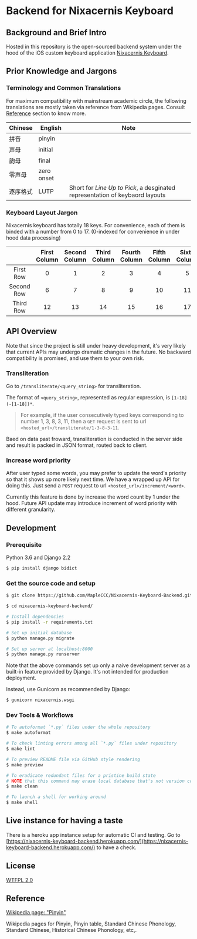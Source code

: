 # Backend for Nixacernis Keyboard

## Background and Brief Intro

Hosted in this repository is the open-sourced backend system under the hood of the iOS custom keyboard application [Nixacernis Keyboard](https://github.com/MapleCCC/Nixacernis-Keyboard).

## Prior Knowledge and Jargons

### Terminology and Common Translations

For maximum compatibility with mainstream academic circle, the following translations are mostly taken via reference from Wikipedia pages. Consult [Reference](#reference) section to know more.

| Chinese  | English    | Note                                                         |
| -------- | ---------- | ------------------------------------------------------------ |
| 拼音     | pinyin     |                                                              |
| 声母     | initial    |                                                              |
| 韵母     | final      |                                                              |
| 零声母   | zero onset |                                                              |
| 逐序格式 | LUTP       | Short for *Line Up to Pick*, a desginated representation of keybaord layouts |

### Keyboard Layout Jargon

Nixacernis keyboard has totally 18 keys. For convenience, each of them is binded with a number from 0 to 17. (0-indexed for convenience in under hood data processing)

||First Column|Second Column|Third Column|Fourth Column|Fifth Column|Sixth Column|
|:-:|:-:|:-:|:-:|:-:|:-:|:-:|
| First Row | 0 | 1 | 2 | 3 | 4 | 5 |
| Second Row | 6 | 7 | 8 | 9 | 10 | 11 |
| Third Row | 12 | 13 | 14 | 15 | 16 | 17 |

## API Overview

Note that since the project is still under heavy development, it's very likely that current APIs may undergo dramatic changes in the future. No backward compatibility is promised, and use them to your own risk.

### Transliteration

Go to `/transliterate/<query_string>` for transliteration.

The format of `<query_string>`, represented as regular expression, is `[1-18](-[1-18])*`.

> For example, if the user consecutively typed keys corresponding to number 1, 3, 8, 3, 11, then a `GET` request is sent to url `<hosted_url>/transliterate/1-3-8-3-11`.

Baed on data past froward, transliteration is conducted in the server side and result is packed in JSON format, routed back to client.

### Increase word priority

After user typed some words, you may prefer to update the word's priority so that it shows up more likely next time. We have a wrapped up API for doing this. Just send a `POST` request to url `<hosted_url>/increment/<word>`.

Currently this feature is done by increase the word count by 1 under the hood. Future API update may introduce increment of word priority with different granularity.

## Development

### Prerequisite

Python 3.6 and Django 2.2

```bash
$ pip install django bidict
```

### Get the source code and setup

```bash
$ git clone https://github.com/MapleCCC/Nixacernis-Keyboard-Backend.git

$ cd nixacernis-keyboard-backend/

# Install dependencies
$ pip install -r requirements.txt

# Set up initial database
$ python manage.py migrate

# Set up server at localhost:8000
$ python manage.py runserver
```

Note that the above commands set up only a naive development server as a built-in feature provided by Django. It's not intended for production deployment.

Instead, use Gunicorn as recommended by Django:

```bash
$ gunicorn nixacernis.wsgi
```

### Dev Tools  & Workflows

```bash
# To autoformat `*.py` files under the whole repository
$ make autoformat

# To check linting errors among all `*.py` files under repository
$ make lint

# To preview README file via GitHub style rendering
$ make preview

# To eradicate redundant files for a pristine build state
# NOTE that this command may erase local database that's not version controlled.
$ make clean

# To launch a shell for working around
$ make shell
```

## Live instance for having a taste

There is a heroku app instance setup for automatic CI and testing. Go to [https://nixacernis-keyboard-backend.herokuapp.com/](https://nixacernis-keyboard-backend.herokuapp.com/) to have a check<!--try-->.

## License

[WTFPL 2.0](./LICENSE)

## Reference

[Wikipedia page: "Pinyin"](https://www.wikiwand.com/en/Pinyin)

Wikipedia pages for Pinyin, Pinyin table, Standard Chinese Phonology, Standard Chinese, Historical Chinese Phonology, etc,.
